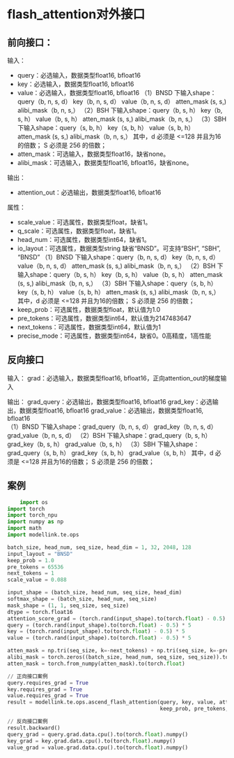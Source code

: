 # flash_attention对外接口
## 前向接口：
输入：
- query：必选输入，数据类型float16, bfloat16	
- key：必选输入，数据类型float16, bfloat16	
- value：必选输入，数据类型float16, bfloat16
（1）BNSD 下输入shape：query（b, n, s, d）   key（b, n, s, d） value（b, n, s, d） atten_mask (s, s,) alibi_mask（b, n, s,）
（2）BSH 下输入shape：query（b, s, h）   key（b, s, h） value（b, s, h） atten_mask (s, s,) alibi_mask（b, n, s,）
（3）SBH 下输入shape：query（s, b, h）   key（s, b, h） value（s, b, h） atten_mask (s, s,) alibi_mask（b, n, s,）
其中，d 必须是 <=128 并且为16的倍数； S 必须是 256 的倍数；	
- atten_mask：可选输入，数据类型float16，缺省none。
- alibi_mask：可选输入，数据类型float16, bfloat16，缺省none。

输出：
- attention_out：必选输出，数据类型float16, bfloat16

属性：
- scale_value：可选属性，数据类型float，缺省1。
- q_scale：可选属性，数据类型float，缺省1。
- head_num：可选属性，数据类型int64，缺省1。
- io_layout：可选属性，数据类型string	缺省“BNSD”。可支持“BSH”, “SBH”, “BNSD”
（1）BNSD 下输入shape：query（b, n, s, d）   key（b, n, s, d） value（b, n, s, d） atten_mask (s, s,) alibi_mask（b, n, s,）
（2）BSH 下输入shape：query（b, s, h）   key（b, s, h） value（b, s, h） atten_mask (s, s,) alibi_mask（b, n, s,）
（3）SBH 下输入shape：query（s, b, h）   key（s, b, h） value（s, b, h） atten_mask (s, s,) alibi_mask（b, n, s,）
其中，d 必须是 <=128 并且为16的倍数； S 必须是 256 的倍数；
- keep_prob：可选属性，数据类型float，默认值为1.0
- pre_tokens：可选属性，数据类型int64，默认值为2147483647
- next_tokens：可选属性，数据类型int64，默认值为1
- precise_mode：可选属性，数据类型int64，缺省0。0高精度，1高性能



## 反向接口
输入：
grad：必选输入，数据类型float16, bfloat16，正向attention_out的梯度输入

输出：
grad_query：必选输出，数据类型float16, bfloat16
grad_key：必选输出，数据类型float16, bfloat16	
grad_value：必选输出，数据类型float16, bfloat16	
（1）BNSD 下输入shape：grad_query（b, n, s, d）   grad_key（b, n, s, d） grad_value（b, n, s, d）
（2）BSH 下输入shape：grad_query（b, s, h）   grad_key（b, s, h） grad_value（b, s, h）
（3）SBH 下输入shape：grad_query（s, b, h）   grad_key（s, b, h） grad_value（s, b, h）
其中，d 必须是 <=128 并且为16的倍数； S 必须是 256 的倍数；


## 案例

```python
    import os
import torch
import torch_npu
import numpy as np
import math
import modellink.te.ops

batch_size, head_num, seq_size, head_dim = 1, 32, 2048, 128
input_layout = "BNSD"
keep_prob = 1.0
pre_tokens = 65536
next_tokens = 1
scale_value = 0.088

input_shape = (batch_size, head_num, seq_size, head_dim)
softmax_shape = (batch_size, head_num, seq_size)
mask_shape = (1, 1, seq_size, seq_size)
dtype = torch.float16
attention_score_grad = (torch.rand(input_shape).to(torch.float) - 0.5)
query = (torch.rand(input_shape).to(torch.float) - 0.5) * 5
key = (torch.rand(input_shape).to(torch.float) - 0.5) * 5
value = (torch.rand(input_shape).to(torch.float) - 0.5) * 5

atten_mask = np.tri(seq_size, k=-next_tokens) + np.tri(seq_size, k=-pre_tokens).transpose()
alibi_mask = torch.zeros((batch_size, head_num, seq_size, seq_size)).to(torch.float)
atten_mask = torch.from_numpy(atten_mask).to(torch.float)

// 正向接口案例
query.requires_grad = True
key.requires_grad = True
value.requires_grad = True
result = modellink.te.ops.ascend_flash_attention(query, key, value, atten_mask, None, None, scale_value, head_num, 0,
                                                 keep_prob, pre_tokens, next_tokens, 0, -1)

// 反向接口案例
result.backward()
query_grad = query.grad.data.cpu().to(torch.float).numpy()
key_grad = key.grad.data.cpu().to(torch.float).numpy()
value_grad = value.grad.data.cpu().to(torch.float).numpy()

```
